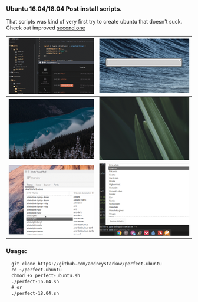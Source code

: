 ### Ubuntu 16.04/18.04 Post install scripts.

That scripts was kind of very first try to create ubuntu that doesn't suck. Check out improved [second one](https://github.com/andreystarkov/humanization)

| ![](img/zsh.gif) | ![](img/albert.gif) |
| :---         |    ---:      |
| ![](img/plank.gif) | ![](img/panel.gif) |
| ![](img/themes.gif) | ![](img/icons.gif)  |

### Usage:

```shell
  git clone https://github.com/andreystarkov/perfect-ubuntu
  cd ~/perfect-ubuntu
  chmod +x perfect-ubuntu.sh
  ./perfect-16.04.sh
  # or
  ./perfect-18.04.sh
```

